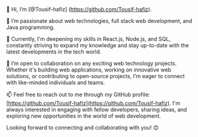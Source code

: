👋 Hi, I’m [@Tousif-hafiz] (https://github.com/Tousif-hafiz).

👀 I’m passionate about web technologies, full stack web development, and Java programming.

🌱 Currently, I'm deepening my skills in React.js, Node.js, and SQL, constantly striving to expand my knowledge and stay up-to-date with the latest developments in the tech world.

💞️ I’m open to collaboration on any exciting web technology projects. Whether it's building web applications, working on innovative web solutions, or contributing to open-source projects, I'm eager to connect with like-minded individuals and teams.

📫 Feel free to reach out to me through my GitHub profile: [https://github.com/Tousif-hafiz](https://github.com/Tousif-hafiz). I'm always interested in engaging with fellow developers, sharing ideas, and exploring new opportunities in the world of web development.

Looking forward to connecting and collaborating with you! 😊


